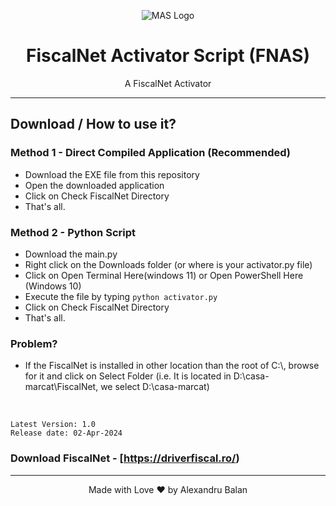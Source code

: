 <p align="center"><img src="https://driverfiscal.ro/wp-content/uploads/2022/04/group_11.png" alt="MAS Logo"></p>

<h1 align="center">FiscalNet Activator Script (FNAS)</h1>

<p align="center">A FiscalNet Activator</p>

<hr>

## Download / How to use it?

### Method 1 - Direct Compiled Application (Recommended)

-   Download the EXE file from this repository
-   Open the downloaded application
-   Click on Check FiscalNet Directory
-   That's all.

### Method 2 - Python Script

-   Download the main.py
-   Right click on the Downloads folder (or where is your activator.py file)
-   Click on Open Terminal Here(windows 11) or Open PowerShell Here (Windows 10)
-   Execute the file by typing `python activator.py`
-   Click on Check FiscalNet Directory
-   That's all.

### Problem?
- If the FiscalNet is installed in other location than the root of C:\\, browse for it and click on Select Folder (i.e. It is located in D:\casa-marcat\FiscalNet, we select D:\casa-marcat)

</br>

```
Latest Version: 1.0
Release date: 02-Apr-2024
```
### Download FiscalNet - [https://driverfiscal.ro/)

---

<p align="center">Made with Love ❤️ by Alexandru Balan</p>
